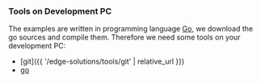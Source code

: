 ### Tools on Development PC
The examples are written in programming language [Go](https://go.dev/), we download the go sources and compile them. Therefore we need some tools on your development PC:

* [git]({{ '/edge-solutions/tools/git' | relative_url }})
* [go](https://go.dev/doc/install)
